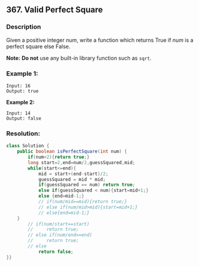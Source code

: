## 367. Valid Perfect Square

### Description

Given a positive integer *num*, write a function which returns True if *num* is a perfect square else False.

**Note:** **Do not** use any built-in library function such as `sqrt`.

### **Example 1:**

```
Input: 16
Output: true
```

**Example 2:**

```
Input: 14
Output: false
```



### Resolution:

```java
class Solution {
    public boolean isPerfectSquare(int num) {
        if(num<2){return true;} 
        long start=2,end=num/2,guessSquared,mid;
        while(start<=end){
            mid = start+(end-start)/2;
            guessSquared = mid * mid;
            if(guessSquared == num) return true;
            else if(guessSquared < num){start=mid+1;} 
            else {end=mid-1;} 
            // if(num/mid==mid){return true;} 
            // else if(num/mid>mid){start=mid+1;} 
            // else{end=mid-1;} 
    }
        // if(num/start==start) 
        //     return true;
        // else if(num/end==end) 
        //     return true;
        // else 
            return false;
}}
```

